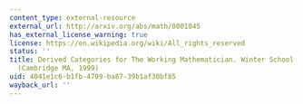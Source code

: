 ```yaml
---
content_type: external-resource
external_url: http://arxiv.org/abs/math/0001045
has_external_license_warning: true
license: https://en.wikipedia.org/wiki/All_rights_reserved
status: ''
title: Derived Categories for The Working Mathematician. Winter School on Mirror Symmetry,
  (Cambridge MA, 1999)
uid: 4041e1c6-b1fb-4709-ba87-39b1af30bf85
wayback_url: ''
---
```

